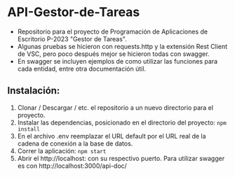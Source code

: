 # API-Gestor-de-Tareas
- Repositorio para el proyecto de Programación de Aplicaciones de Escritorio P-2023 "Gestor de Tareas".
- Algunas pruebas se hicieron con requests.http y la extensión Rest Client de VSC, pero poco después mejor se hicieron todas con swagger.
- En swagger se incluyen ejemplos de como utilizar las funciones para cada entidad, entre otra documentación útil.

## Instalación:
1. Clonar / Descargar / etc. el repositorio a un nuevo directorio para el proyecto.
2. Instalar las dependencias, posicionado en el directorio del proyecto:
`npm install`
3. En el archivo .env reemplazar el URL default por el URL real de la cadena de conexión a la base de datos.
4. Correr la aplicación:
`npm start`
5. Abrir el http://localhost: con su respectivo puerto. Para utilizar swagger es con http://localhost:3000/api-doc/
